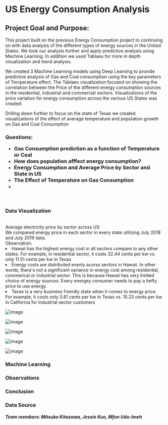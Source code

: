 <h1>US Energy Consumption Analysis</h1>


<h2>Project Goal and Purpose:</h2
</h4>This project built on the previous Energy Consumption project to continuing on with data analysis of the different types of energy sources in the United States. We took our analysis further and apply predictive analysis using Machine Learning. 
In addition we used Tablaeu for more in depth visualization and trend analysis.

We created 3 Machine Learning models using Deep Learning to provide predictive analysis of Gas and Coal consumption using the key parameters of Temperature effect.
The Tablaeu visualization focused on showing the correlation between the Price of the different energy consumption sources in the residential, industrial and commercial sectors. Visualizations of the price variation for energy consumption across the various US States was created. 

Drilling down further to focus on the state of Texas we created visualizations of the effect of average temperature and population growth on Gas and Coal Consumption 
</h4>

<h3>Questions:
  <ul>
  <li>Gas Consumption prediction as a function of Temperature or Coal</li>  
  <li>How does population afffect energy consumption? </li>
  <li>Energy Consumption and Average Price by Sector and State in US</li>
  <li>The Effect of Temperature on Gas Consumption</li>
     <li></li>
  </ul>
</h3>
<br>
<h3>Data Visualization</h3>
<br>
Average electricity price by sector across US:
<br>
We compared energy price in each sector in every state utilizing July 2018 and July 2019 data. 
<br>
Observation: 
<br>
<li>Hawaii has the highest energy cost in all sectors compare to any other states. For example, in residential sector, it costs 32.44 cents per kw vs. only 11.51 cents per kw in Texas </li>
<li>Energy costs are distributed evenly acorss sectors in Hawaii. In other words, there's not a significant variance in energy cost among residential, commerical or industrial sector. This is because Hawaii has very limited choice of energy sources. Every energey consumer needs to pay a hefty price to use energy.</li>
<li>Texas is a very business friendly state when it comes to energy price. For example, it costs only 5.81 cents per kw in Texas vs. 15.23 cents per kw in California for industrial sector customers </li>

![image](https://user-images.githubusercontent.com/20781662/69467279-e4788280-0d4c-11ea-9b05-0d8037be3524.png)

![image](https://user-images.githubusercontent.com/20781662/69468936-ec87f080-0d53-11ea-8bf6-a3d24ccf4c6c.png)

![image](https://user-images.githubusercontent.com/20781662/69465429-c60f8880-0d46-11ea-8fe4-9b885144a6a7.png)

![image](https://user-images.githubusercontent.com/20781662/69469030-5607ff00-0d54-11ea-8b11-1153d79593da.png)

![image](https://user-images.githubusercontent.com/20781662/69464683-965f8100-0d44-11ea-9f42-b62d4f814ee5.png)



<h3>Machine Learning</h3>

<h3>Observations</h3>

<h3>Conclusion</h3>

<h3>Data Source</h3>


<h5>Team members:
    Mitsuko Kitazawa,
    Jessie Kuo,
    Mfon Udo-Imeh
</h5>
